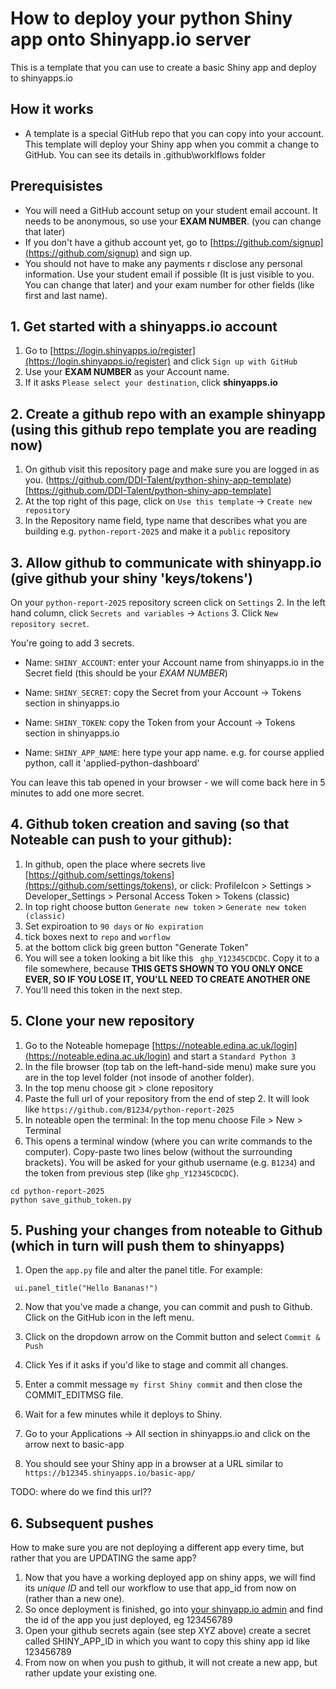 # How to deploy your python Shiny app onto Shinyapp.io server

This is a template that you can use to create a basic Shiny app and deploy to shinyapps.io

## How it works

- A template is a special GitHub repo that you can copy into your account. This template will deploy your Shiny app when you commit a change to GitHub. You can see its details in .github\worklflows folder

## Prerequisistes

- You will need a GitHub account setup on your student email account. It needs to be anonymous, so use your **EXAM NUMBER**. (you can change that later)
- If you don't have a github account yet, go to [https://github.com/signup](https://github.com/signup) and sign up.
- You should not have to make any payments r disclose any personal information. Use your student email if possible (It is just visible to you. You can change that later) and your exam number for other fields (like first and last name). 

## 1. Get started with a shinyapps.io account

1. Go to [https://login.shinyapps.io/register](https://login.shinyapps.io/register) and click `Sign up with GitHub`
2. Use your **EXAM NUMBER** as your Account name.
3. If it asks `Please select your destination`, click **shinyapps.io**

## 2. Create a github repo with an example shinyapp (using this github repo template you are reading now)

1. On github visit this repository page and make sure you are logged in as you. (https://github.com/DDI-Talent/python-shiny-app-template)[https://github.com/DDI-Talent/python-shiny-app-template]
2. At the top right of this page, click on `Use this template` -> `Create new repository`
3. In the Repository name field, type name that describes what you are building e.g. `python-report-2025` and make it a `public` repository

## 3. Allow github to communicate with shinyapp.io (give github your shiny 'keys/tokens')

On your `python-report-2025` repository screen click on `Settings`
2. In the left hand column, click `Secrets and variables` -> `Actions`
3. Click `New repository secret`. 

You're going to add 3 secrets.
- Name: `SHINY_ACCOUNT`: enter your Account name from shinyapps.io in the Secret field (this should be your *EXAM NUMBER*)
- Name: `SHINY_SECRET`: copy the Secret from your Account -> Tokens section in shinyapps.io
- Name: `SHINY_TOKEN`: copy the Token from your Account -> Tokens section in shinyapps.io

- Name: `SHINY_APP_NAME`: here type your app name. e.g. for course applied python, call it 'applied-python-dashboard'

You can leave this tab opened in your browser - we will come back here in 5 minutes to add one more secret.

## 4. Github token creation and saving (so that Noteable can push to your github):


1. In github, open the place where secrets live [https://github.com/settings/tokens](https://github.com/settings/tokens), or click: ProfileIcon > Settings > Developer_Settings > Personal Access Token > Tokens (classic)
2. In top right choose button `Generate new token` > `Generate new token (classic)`
3. Set expiroation to `90 days` or `No expiration`
4. tick boxes next to `repo` and `worflow`
5. at the bottom click big green button "Generate Token"
6. You will see a token looking a bit like this ` ghp_Y12345CDCDC`. Copy it to a file somewhere, because **THIS GETS SHOWN TO YOU ONLY ONCE EVER, SO IF YOU LOSE IT, YOU'LL NEED TO CREATE ANOTHER ONE**
7. You'll need this token in the next step.


## 5. Clone your new repository

1. Go to the Noteable homepage [https://noteable.edina.ac.uk/login](https://noteable.edina.ac.uk/login) and start a `Standard Python 3`
2. In the file browser (top tab on the left-hand-side menu) make sure you are in the top level folder (not insode of another folder).
3. In the top menu choose git > clone repository
4. Paste the full url of your repository from the end of step 2. It will look like `https://github.com/B1234/python-report-2025`
5. In noteable open the terminal: In the top menu choose File > New > Terminal
6. This opens a terminal window (where you can write commands to the computer). Copy-paste two lines below (without the surrounding brackets). You will be asked for your github username (e.g. `B1234`) and the token from previous step (like `ghp_Y12345CDCDC`).

```
cd python-report-2025
python save_github_token.py
```


## 5. Pushing your changes from noteable to Github (which in turn will push them to shinyapps)

1. Open the `app.py` file and alter the panel title. For example:

```
 ui.panel_title("Hello Bananas!")
```

2. Now that you've made a change, you can commit and push to Github. Click on the GitHub icon in the left menu.
3. Click on the dropdown arrow on the Commit button and select `Commit & Push`
4. Click Yes if it asks if you'd like to stage and commit all changes.
5. Enter a commit message `my first Shiny commit` and then close the COMMIT_EDITMSG file.
6. Wait for a few minutes while it deploys to Shiny.
7. Go to your Applications -> All section in shinyapps.io and click on the arrow next to basic-app

8. You should see your Shiny app in a browser at a URL similar to `https://b12345.shinyapps.io/basic-app/`

TODO: where do we find this url??

## 6. Subsequent pushes

How to make sure you are not deploying a different app every time, but rather that you are UPDATING the same app?

1. Now that you have a working deployed app on shiny apps, we will find its *unique ID* and tell our workflow to use that app_id from now on (rather than a new one).
2. So once deployment is finished, go into [your shinyapp.io admin](https://www.shinyapps.io/admin/#/applications/all)  and find the id of the app you just deployed, eg 123456789
3. Open your github secrets again (see step XYZ above) create a secret called SHINY_APP_ID in which you want to copy this shiny app id like 123456789
4. From now on when you push to github, it will not create a new app, but rather update your existing one.
